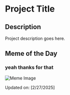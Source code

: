 # Project Title

## Description

Project description goes here.

## Meme of the Day

### yeah thanks for that
![Meme Image](https://i.redd.it/11alq0a83ele1.png)

Updated on: [2/27/2025]
